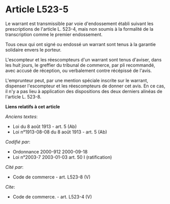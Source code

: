 # Article L523-5

Le warrant est transmissible par voie d'endossement établi suivant les prescriptions de l'article L. 523-4, mais non soumis à
la formalité de la transcription comme le premier endossement.

Tous ceux qui ont signé ou endossé un warrant sont tenus à la garantie solidaire envers le porteur.

L'escompteur et les réescompteurs d'un warrant sont tenus d'aviser, dans les huit jours, le greffier du tribunal de commerce,
par pli recommandé, avec accusé de réception, ou verbalement contre récépissé de l'avis.

L'emprunteur peut, par une mention spéciale inscrite sur le warrant, dispenser l'escompteur et les réescompteurs de donner
cet avis. En ce cas, il n'y a pas lieu à application des dispositions des deux derniers alinéas de l'article L. 523-8.

**Liens relatifs à cet article**

_Anciens textes_:

  - Loi du 8 août 1913 - art. 5 (Ab)
  - Loi n°1913-08-08 du 8 août 1913 - art. 5 (Ab)

_Codifié par_:

  - Ordonnance 2000-912 2000-09-18
  - Loi n°2003-7 2003-01-03 art. 50 I (ratification)

_Cité par_:

  - Code de commerce - art. L523-8 (V)

_Cite_:

  - Code de commerce. - art. L523-4 (V)
